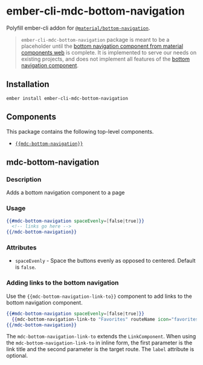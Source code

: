 ember-cli-mdc-bottom-navigation
================================

Polyfill ember-cli addon for [`@material/bottom-navigation`](https://github.com/material-components/material-components-web/tree/master/packages/mdc-bottom-navigation).

> `ember-cli-mdc-bottom-navigation` package is meant to be a placeholder until the 
> [bottom navigation component from material components web](https://github.com/material-components/material-components-web/tree/master/packages/mdc-bottom-navigation) 
> is complete. It is implemented to serve our needs on existing projects, and does 
> not implement all features of the [bottom navigation component](https://material.io/design/components/bottom-navigation.html).

Installation
------------

    ember install ember-cli-mdc-bottom-navigation

Components
-----------

This package contains the following top-level components.

* [`{{mdc-bottom-navigation}}`](#mdc-bottom-navigation)

mdc-bottom-navigation
---------------------

### Description

Adds a bottom navigation component to a page

### Usage

```handlebars
{{#mdc-bottom-navigation spaceEvenly=[false|true]}}
  <!-- links go here -->
{{/mdc-bottom-navigation}}
```

### Attributes

* `spaceEvenly` - Space the buttons evenly as opposed to centered. Default is `false`.

### Adding links to the bottom navigation

Use the `{{mdc-bottom-navigation-link-to}}` component to add links to the bottom 
navigation component.

```handlebars
{{#mdc-bottom-navigation spaceEvenly=[false|true]}}
  {{mdc-bottom-navigation-link-to "Favorites" routeName icon="favorites" label="Favorites"}}
{{/mdc-bottom-navigation}}
```

The `mdc-bottom-navigation-link-to` extends the `LinkComponent`. When using the `mdc-bottom-navigation-link-to`
in inline form, the first parameter is the link title and the second parameter is the target route. The
`label` attribute is optional.
